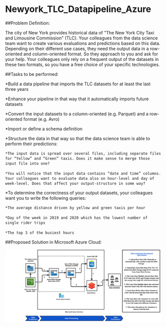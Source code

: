 # Newyork_TLC_Datapipeline_Azure


##Problem Definition:

The city of New York provides historical data of "The New York City Taxi and Limousine Commission" (TLC). Your colleagues from the data science team want to create various evaluations and predictions based on this data. Depending on their different use cases, they need the output data in a row-oriented and column-oriented format. So they approach to you and ask for your help. Your colleagues only rely on a frequent output of the datasets in these two formats, so you have a free choice of your specific technologies.

##Tasks to be performed:

*Build a data pipeline that imports the TLC datasets for at least the last three years

*Enhance your pipeline in that way that it automatically imports future datasets

*Convert the input datasets to a column-oriented (e.g. Parquet) and a row-oriented format (e.g. Avro)

*Import or define a schema definition

*Structure the data in that way so that the data science team is able to perform their predictions:

	*The input data is spread over several files, including separate files for “Yellow” and “Green” taxis. Does it make sense to merge those input file into one?

	*You will notice that the input data contains “date and time” columns. Your colleagues want to evaluate data also on hour-level and day of week-level. Does that affect your output-structure in some way?

*To determine the correctness of your output datasets, your colleagues want you to write the following queries:

 	*The average distance driven by yellow and green taxis per hour

 	*Day of the week in 2019 and 2020 which has the lowest number of single rider trips

 	*The top 3 of the busiest hours
 	
##Proposed Solution in Microsoft Azure Cloud:

![](https://github.com/venu1807/Newyork_TLC_Datapiepeline_Azure/blob/main/Newyork_TLC_Dataset_Azure.png)
